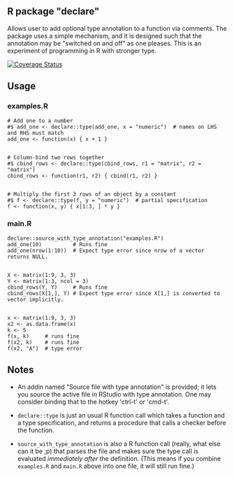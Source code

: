 ## R package "declare"

Allows user to add optional type annotation to a function via comments. The package uses a simple mechanism, and it is designed such that the annotation may be "switched on and off" as one pleases. This is an experiment of programming in R with stronger type. 
    
[![Coverage Status](https://img.shields.io/codecov/c/github/<USERNAME>/<REPO>/master.svg)](https://codecov.io/github/<USERNAME>/<REPO>?branch=master)
    
## Usage

### examples.R
```
# Add one to a number
#$ add_one <- declare::type(add_one, x = "numeric")  # names on LHS and RHS must match
add_one <- function(x) { x + 1 }


# Column-bind two rows together
#$ cbind_rows <- declare::type(cbind_rows, r1 = "matrix", r2 = "matrix")
cbind_rows <- function(r1, r2) { cbind(r1, r2) }


# Multiply the first 3 rows of an object by a constant
#$ f <- declare::type(f, y = "numeric")  # partial specification
f <- function(x, y) { x[1:3, ] * y }
```

### main.R
```
declare::source_with_type_annotation("examples.R")
add_one(10)          # Runs fine
add_one(nrow(1:10))  # Expect type error since nrow of a vector returns NULL.


X <- matrix(1:9, 3, 3)
Y <- matrix(1:3, ncol = 3)
cbind_rows(Y, Y)     # Runs fine
cbind_rows(X[1,], Y) # Expect type error since X[1,] is converted to vector implicitly.


x <- matrix(1:9, 3, 3)
x2 <- as.data.frame(x)
k <- 5
f(x, k)     # runs fine
f(x2, k)    # runs fine
f(x2, "A")  # type error
```


## Notes

- An addin named "Source file with type annotation" is provided; it lets you source the active file in RStudio with type annotation. One may consider binding that to the hotkey 'ctrl-t' or 'cmd-t'.

- `declare::type` is just an usual R function call which takes a function and a type specification, and returns a procedure that calls a checker before the function. 

- `source_with_type_annotation` is also a R function call (really, what else can it be ;p) that parses the file and makes sure the type call is evaluated *immediately after* the definition. (This means if you combine `examples.R` and `main.R` above into one file, it will still run fine.)
